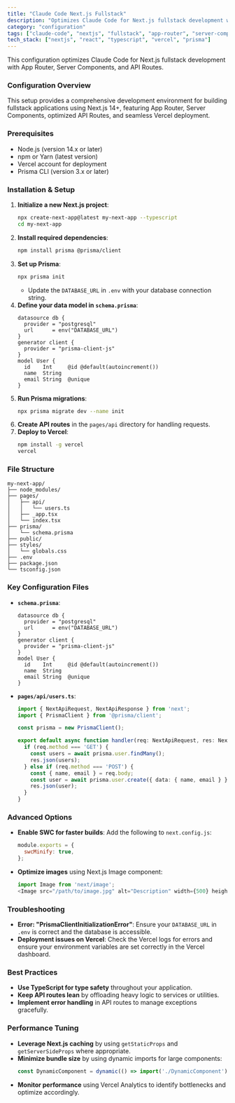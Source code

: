 ```yaml
---
title: "Claude Code Next.js Fullstack"
description: "Optimizes Claude Code for Next.js fullstack development with App Router, Server Components, and API Routes."
category: "configuration"
tags: ["claude-code", "nextjs", "fullstack", "app-router", "server-components", "api-routes", "vercel", "prisma", "typescript"]
tech_stack: ["nextjs", "react", "typescript", "vercel", "prisma"]
---
```


This configuration optimizes Claude Code for Next.js fullstack development with App Router, Server Components, and API Routes.

### Configuration Overview
This setup provides a comprehensive development environment for building fullstack applications using Next.js 14+, featuring App Router, Server Components, optimized API Routes, and seamless Vercel deployment.

### Prerequisites
- Node.js (version 14.x or later)
- npm or Yarn (latest version)
- Vercel account for deployment
- Prisma CLI (version 3.x or later)

### Installation & Setup
1. **Initialize a new Next.js project**:
   ```bash
   npx create-next-app@latest my-next-app --typescript
   cd my-next-app
   ```
2. **Install required dependencies**:
   ```bash
   npm install prisma @prisma/client
   ```
3. **Set up Prisma**:
   ```bash
   npx prisma init
   ```
   - Update the `DATABASE_URL` in `.env` with your database connection string.
4. **Define your data model in `schema.prisma`**:
   ```prisma
   datasource db {
     provider = "postgresql"
     url      = env("DATABASE_URL")
   }
   generator client {
     provider = "prisma-client-js"
   }
   model User {
     id    Int     @id @default(autoincrement())
     name  String
     email String  @unique
   }
   ```
5. **Run Prisma migrations**:
   ```bash
   npx prisma migrate dev --name init
   ```
6. **Create API routes** in the `pages/api` directory for handling requests.
7. **Deploy to Vercel**:
   ```bash
   npm install -g vercel
   vercel
   ```

### File Structure
```
my-next-app/
├── node_modules/
├── pages/
│   ├── api/
│   │   └── users.ts
│   ├── _app.tsx
│   └── index.tsx
├── prisma/
│   └── schema.prisma
├── public/
├── styles/
│   └── globals.css
├── .env
├── package.json
└── tsconfig.json
```

### Key Configuration Files
- **`schema.prisma`**:
  ```prisma
  datasource db {
    provider = "postgresql"
    url      = env("DATABASE_URL")
  }
  generator client {
    provider = "prisma-client-js"
  }
  model User {
    id    Int     @id @default(autoincrement())
    name  String
    email String  @unique
  }
  ```
- **`pages/api/users.ts`**:
  ```typescript
  import { NextApiRequest, NextApiResponse } from 'next';
  import { PrismaClient } from '@prisma/client';

  const prisma = new PrismaClient();

  export default async function handler(req: NextApiRequest, res: NextApiResponse) {
    if (req.method === 'GET') {
      const users = await prisma.user.findMany();
      res.json(users);
    } else if (req.method === 'POST') {
      const { name, email } = req.body;
      const user = await prisma.user.create({ data: { name, email } });
      res.json(user);
    }
  }
  ```

### Advanced Options
- **Enable SWC for faster builds**:
  Add the following to `next.config.js`:
  ```javascript
  module.exports = {
    swcMinify: true,
  };
  ```
- **Optimize images** using Next.js Image component:
  ```typescript
  import Image from 'next/image';
  <Image src="/path/to/image.jpg" alt="Description" width={500} height={500} />
  ```

### Troubleshooting
- **Error: "PrismaClientInitializationError"**:
  Ensure your `DATABASE_URL` in `.env` is correct and the database is accessible.
- **Deployment issues on Vercel**:
  Check the Vercel logs for errors and ensure your environment variables are set correctly in the Vercel dashboard.

### Best Practices
- **Use TypeScript for type safety** throughout your application.
- **Keep API routes lean** by offloading heavy logic to services or utilities.
- **Implement error handling** in API routes to manage exceptions gracefully.

### Performance Tuning
- **Leverage Next.js caching** by using `getStaticProps` and `getServerSideProps` where appropriate.
- **Minimize bundle size** by using dynamic imports for large components:
  ```typescript
  const DynamicComponent = dynamic(() => import('./DynamicComponent'));
  ```
- **Monitor performance** using Vercel Analytics to identify bottlenecks and optimize accordingly.